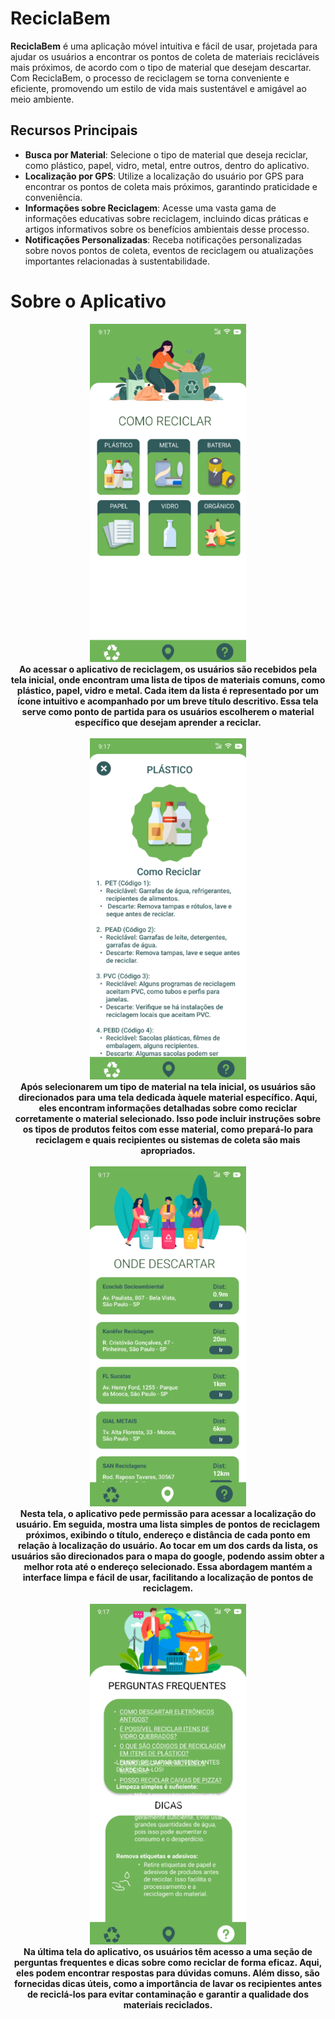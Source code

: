 # ReciclaBem

**ReciclaBem** é uma aplicação móvel intuitiva e fácil de usar, projetada para ajudar os usuários a encontrar os pontos de coleta de materiais recicláveis mais próximos, de acordo com o tipo de material que desejam descartar. Com ReciclaBem, o processo de reciclagem se torna conveniente e eficiente, promovendo um estilo de vida mais sustentável e amigável ao meio ambiente.

## Recursos Principais

- **Busca por Material**: Selecione o tipo de material que deseja reciclar, como plástico, papel, vidro, metal, entre outros, dentro do aplicativo.
- **Localização por GPS**: Utilize a localização do usuário por GPS para encontrar os pontos de coleta mais próximos, garantindo praticidade e conveniência.
- **Informações sobre Reciclagem**: Acesse uma vasta gama de informações educativas sobre reciclagem, incluindo dicas práticas e artigos informativos sobre os benefícios ambientais desse processo.
- **Notificações Personalizadas**: Receba notificações personalizadas sobre novos pontos de coleta, eventos de reciclagem ou atualizações importantes relacionadas à sustentabilidade.

# Sobre o Aplicativo

<p align="center">
  <img src="images/image_1.png" alt="Descrição da Imagem 1" width="250" />
  <br>
  <strong>
    Ao acessar o aplicativo de reciclagem, os usuários são recebidos pela tela inicial, onde encontram uma lista de tipos de materiais comuns, como plástico, papel,
    vidro e metal. Cada item da lista é representado por um ícone intuitivo e acompanhado por um breve título descritivo. Essa tela serve como ponto de partida para 
    os usuários escolherem o material específico que desejam aprender a reciclar.
  </strong>
  <br><br>

  <img src="images/image_2.png" alt="Descrição da Imagem 2" width="250" />
  <br>
  <strong>
  Após selecionarem um tipo de material na tela inicial, os usuários são direcionados para uma tela dedicada àquele material específico. Aqui, eles encontram
  informações detalhadas sobre como reciclar corretamente o material selecionado. Isso pode incluir instruções sobre os tipos de produtos feitos com esse
  material, como prepará-lo para reciclagem e quais recipientes ou sistemas de coleta são mais apropriados.
  </strong>
  <br><br>

  <img src="images/image_3.png" alt="Descrição da Imagem 3" width="250" />
  <br>
  <strong>
  Nesta tela, o aplicativo pede permissão para acessar a localização do usuário. Em seguida, mostra uma lista simples de pontos de reciclagem próximos, exibindo o
  título, endereço e distância de cada ponto em relação à localização do usuário. Ao tocar em um dos cards da lista, os usuários são direcionados para o mapa do google,
  podendo assim obter a melhor rota até o endereço selecionado. Essa abordagem mantém a interface limpa e fácil de usar, facilitando a localização de pontos de
  reciclagem.
  </strong>
  <br><br>

  <img src="images/image_4.png" alt="Descrição da Imagem 4" width="250" />
  <br>
  <strong>
  Na última tela do aplicativo, os usuários têm acesso a uma seção de perguntas frequentes e dicas sobre como reciclar de forma eficaz. Aqui, eles podem encontrar
  respostas para dúvidas comuns. Além disso, são fornecidas dicas úteis, como a importância de lavar os recipientes antes de reciclá-los para evitar contaminação e
  garantir a qualidade dos materiais reciclados.
  </strong>
</p>


